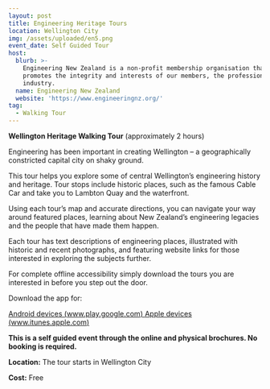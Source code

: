 ```yaml
---
layout: post
title: Engineering Heritage Tours
location: Wellington City
img: /assets/uploaded/en5.png
event_date: Self Guided Tour
host:
  blurb: >-
    Engineering New Zealand is a non-profit membership organisation that
    promotes the integrity and interests of our members, the profession, and the
    industry.
  name: Engineering New Zealand
  website: 'https://www.engineeringnz.org/'
tag:
  - Walking Tour
---
```

**Wellington Heritage Walking Tour** (approximately 2 hours)

Engineering has been important in creating Wellington – a geographically constricted capital city on shaky ground.

This tour helps you explore some of central Wellington’s engineering history and heritage. Tour stops include historic places, such as the famous Cable Car and take you to Lambton Quay and the waterfront.

Using each tour’s map and accurate directions, you can navigate your way around featured places, learning about New Zealand’s engineering legacies and the people that have made them happen.

Each tour has text descriptions of engineering places, illustrated with historic and recent photographs, and featuring website links for those interested in exploring the subjects further.

For complete offline accessibility simply download the tours you are interested in before you step out the door.

Download the app for:

[Android devices (www.play.google.com)
](https://play.google.com/store/apps/details?id=com.mytoursapp.android.app741&hl=en)[Apple devices (www.itunes.apple.com)](https://itunes.apple.com/us/app/ipenz-engineering-tours/id988589968?mt=8)

**This is a self guided event through the online and physical brochures. No booking is required.**

**Location:** The tour starts in Wellington City

**Cost:** Free
